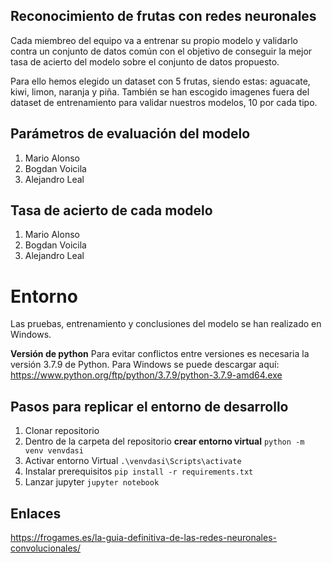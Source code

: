 ## Reconocimiento de frutas con redes neuronales
Cada miembreo del equipo va a entrenar su propio modelo y validarlo contra un conjunto de datos común con el objetivo de conseguir la mejor tasa de acierto del modelo sobre el conjunto de datos propuesto.

Para ello hemos elegido un dataset con 5 frutas, siendo estas: aguacate, kiwi, limon, naranja y piña.
También se han escogido imagenes fuera del dataset de entrenamiento para validar nuestros modelos, 10 por cada tipo.

## Parámetros de evaluación del modelo
1. Mario Alonso
2. Bogdan Voicila
3. Alejandro Leal

## Tasa de acierto de cada modelo
1. Mario Alonso
2. Bogdan Voicila
3. Alejandro Leal

# Entorno

Las pruebas, entrenamiento y conclusiones del modelo se han realizado en Windows.

**Versión de python**
Para evitar conflictos entre versiones es necesaria la versión 3.7.9 de Python.
Para Windows se puede descargar aquí: https://www.python.org/ftp/python/3.7.9/python-3.7.9-amd64.exe

## Pasos para replicar el entorno de desarrollo
1. Clonar repositorio
2. Dentro de la carpeta del repositorio **crear entorno virtual**
`python -m venv venvdasi`
3. Activar entorno Virtual
`.\venvdasi\Scripts\activate`
4. Instalar prerequisitos
`pip install -r requirements.txt`
5. Lanzar jupyter
`jupyter notebook`

## Enlaces
https://frogames.es/la-guia-definitiva-de-las-redes-neuronales-convolucionales/

